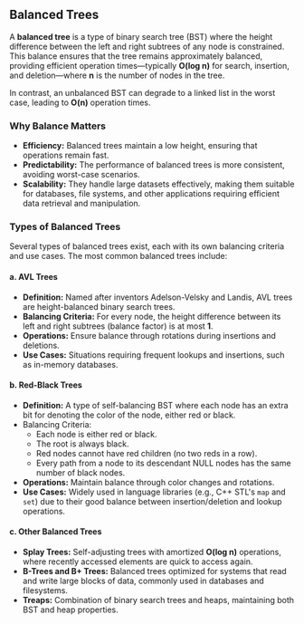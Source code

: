 ## Balanced Trees

A **balanced tree** is a type of binary search tree (BST) where the height difference between the left and right subtrees of any node is constrained. This balance ensures that the tree remains approximately balanced, providing efficient operation times—typically **O(log n)** for search, insertion, and deletion—where **n** is the number of nodes in the tree.

In contrast, an unbalanced BST can degrade to a linked list in the worst case, leading to **O(n)** operation times.

### **Why Balance Matters**

- **Efficiency:** Balanced trees maintain a low height, ensuring that operations remain fast.
- **Predictability:** The performance of balanced trees is more consistent, avoiding worst-case scenarios.
- **Scalability:** They handle large datasets effectively, making them suitable for databases, file systems, and other applications requiring efficient data retrieval and manipulation.

### Types of Balanced Trees

Several types of balanced trees exist, each with its own balancing criteria and use cases. The most common balanced trees include:

#### **a. AVL Trees**

- **Definition:** Named after inventors Adelson-Velsky and Landis, AVL trees are height-balanced binary search trees.
- **Balancing Criteria:** For every node, the height difference between its left and right subtrees (balance factor) is at most **1**.
- **Operations:** Ensure balance through rotations during insertions and deletions.
- **Use Cases:** Situations requiring frequent lookups and insertions, such as in-memory databases.

#### **b. Red-Black Trees**

- **Definition:** A type of self-balancing BST where each node has an extra bit for denoting the color of the node, either red or black.
- Balancing Criteria:
  - Each node is either red or black.
  - The root is always black.
  - Red nodes cannot have red children (no two reds in a row).
  - Every path from a node to its descendant NULL nodes has the same number of black nodes.
- **Operations:** Maintain balance through color changes and rotations.
- **Use Cases:** Widely used in language libraries (e.g., C++ STL's `map` and `set`) due to their good balance between insertion/deletion and lookup operations.

#### **c. Other Balanced Trees**

- **Splay Trees:** Self-adjusting trees with amortized **O(log n)** operations, where recently accessed elements are quick to access again.
- **B-Trees and B+ Trees:** Balanced trees optimized for systems that read and write large blocks of data, commonly used in databases and filesystems.
- **Treaps:** Combination of binary search trees and heaps, maintaining both BST and heap properties.